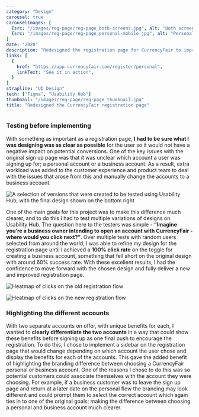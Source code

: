 ```yaml
---
category: "Design"
carousel: true
carouselImages: [
  {src: "/images/reg-page/reg-page_both-screens.jpg", alt: "Both screens for the business registrations"},
  {src: "/images/reg-page/reg-page_personal-mobile.jpg", alt: "Personal version of the registration page on mobile"},
]
date: "2020"
description: "Redesigned the registration page for CurrencyFair to improve UX and improve conversions for business accounts after feedback that they were accidentally signing up for a personal account."
links: [
  {
    href: "https://app.currencyfair.com/register/personal",
    linkText: "See it in action",
  }
]
strapline: "UI Design"
tech: ["Figma", "Usability Hub"]
thumbnail: "/images/reg-page/reg-page_thumbnail.jpg"
title: "Redesigned the CurrencyFair registration page"
---
```


### Testing before implementing

With something as important as a registration page, **I had to be sure what I was designing was as clear as possible** for the user so it would not have a negative impact on potential conversions. One of the key issues with the original sign up page was that it was unclear which account a user was signing up for; a personal account or a business account. As a result, extra workload was added to the customer experience and product team to deal with the issues that arose from this and manually change the accounts to a business account.

![A selection of versions that were created to be tested using Usability Hub, with the final design shown on the bottom right](/images/reg-page/reg-page_versions.jpg)

One of the main goals for this project was to make this difference much clearer, and to do this I had to test multiple variations of designs on Usability Hub. The question here to the testers was simple - **“Imagine you’re a business owner intending to open an account with CurrencyFair - where would you click next?”**. Over multiple tests with random users selected from around the world, I was able to refine my design for the registration page until I achieved a **100% click rate** on the toggle for creating a business account, something that fell short on the original design with around 60% success rate. With these excellent results, I had the confidence to move forward with the chosen design and fully deliver a new and improved registration page.

![Heatmap of clicks on the old registration flow](/images/reg-page/reg-page_old-flow.jpg)

![Heatmap of clicks on the new registration flow](/images/reg-page/reg-page_new-flow.jpg)

### Highlighting the different accounts

With two separate accounts on offer, with unique benefits for each, I wanted to **clearly differentiate the two accounts** in a way that could show these benefits before signing up as one final push to encourage the registration. To do this, I chose to implement a sidebar on the registration page that would change depending on which account the user chose and display the benefits for each of the accounts. This gave the added benefit of highlighting the branding difference between choosing a CurrencyFair personal or business account. One of the reasons I chose to do this was so potential customers could associate themselves with the account they were choosing. For example, if a business customer was to leave the sign up page and return at a later date on the personal flow the branding may look different and could prompt them to select the correct account which again ties in to one of the original goals; making the difference between choosing a personal and business account much clearer.
